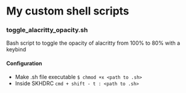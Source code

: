 # My custom shell scripts

### toggle_alacritty_opacity.sh
Bash script to toggle the opacity of alacritty from 100% to 80% with a keybind
#### Configuration
- Make .sh file executable
`$ chmod +x <path to .sh>`
- Inside SKHDRC
`cmd + shift - t : <path to .sh>`
